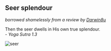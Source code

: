 <!-- title: Seer of Splendour  -->

## Seer splendour
_borrowed shamelessly from a review by [Darwin8u](https://www.goodreads.com/review/show/1663360942)_

Then the seer dwells in His own true splendour.  
_- Yoga Sutra 1.3_

![seer](https://files.gitter.im/581c97cbd73408ce4f339dc2/Tb8U/19400262._SY540_.jpg)
